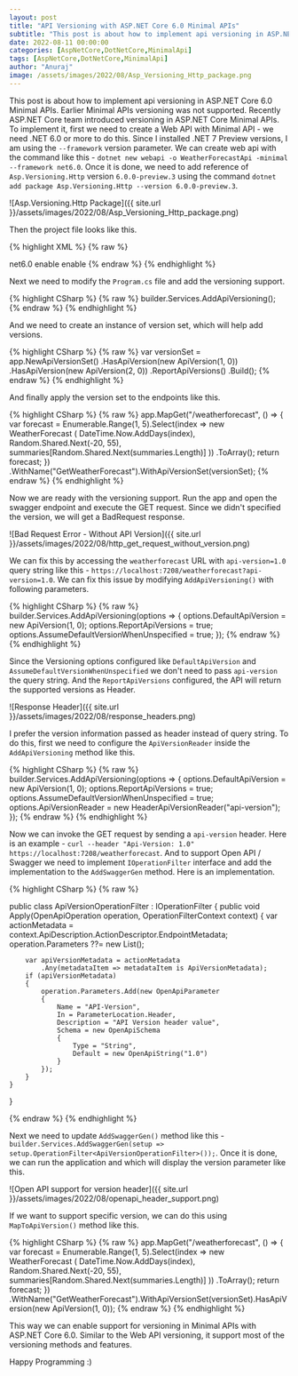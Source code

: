 ```yaml
---
layout: post
title: "API Versioning with ASP.NET Core 6.0 Minimal APIs"
subtitle: "This post is about how to implement api versioning in ASP.NET Core 6.0 Minimal APIs."
date: 2022-08-11 00:00:00
categories: [AspNetCore,DotNetCore,MinimalApi]
tags: [AspNetCore,DotNetCore,MinimalApi]
author: "Anuraj"
image: /assets/images/2022/08/Asp_Versioning_Http_package.png
---
```


This post is about how to implement api versioning in ASP.NET Core 6.0 Minimal APIs. Earlier Minimal APIs versioning was not supported. Recently ASP.NET Core team introduced versioning in ASP.NET Core Minimal APIs. To implement it, first we need to create a Web API with Minimal API - we need .NET 6.0 or more to do this. Since I installed .NET 7 Preview versions, I am using the `--framework` version parameter. We can create web api with the command like this - `dotnet new webapi -o WeatherForecastApi -minimal --framework net6.0`. Once it is done, we need to add reference of `Asp.Versioning.Http` version `6.0.0-preview.3` using the command `dotnet add package Asp.Versioning.Http --version 6.0.0-preview.3`.

![Asp.Versioning.Http Package]({{ site.url }}/assets/images/2022/08/Asp_Versioning_Http_package.png)

Then the project file looks like this.

{% highlight XML %}
{% raw %}
<Project Sdk="Microsoft.NET.Sdk.Web">

  <PropertyGroup>
    <TargetFramework>net6.0</TargetFramework>
    <Nullable>enable</Nullable>
    <ImplicitUsings>enable</ImplicitUsings>
  </PropertyGroup>

  <ItemGroup>
    <PackageReference Include="Swashbuckle.AspNetCore" Version="6.2.3" />
    <PackageReference Include="Asp.Versioning.Http" Version="6.0.0-preview.3" />
  </ItemGroup>

</Project>
{% endraw %}
{% endhighlight %}

Next we need to modify the `Program.cs` file and add the versioning support.

{% highlight CSharp %}
{% raw %}
builder.Services.AddApiVersioning();
{% endraw %}
{% endhighlight %}

And we need to create an instance of version set, which will help add versions.

{% highlight CSharp %}
{% raw %}
var versionSet = app.NewApiVersionSet()
                    .HasApiVersion(new ApiVersion(1, 0))
                    .HasApiVersion(new ApiVersion(2, 0))
                    .ReportApiVersions()
                    .Build();
{% endraw %}
{% endhighlight %}

And finally apply the version set to the endpoints like this.

{% highlight CSharp %}
{% raw %}
app.MapGet("/weatherforecast", () =>
{
    var forecast = Enumerable.Range(1, 5).Select(index =>
        new WeatherForecast
        (
            DateTime.Now.AddDays(index),
            Random.Shared.Next(-20, 55),
            summaries[Random.Shared.Next(summaries.Length)]
        ))
        .ToArray();
    return forecast;
})
.WithName("GetWeatherForecast").WithApiVersionSet(versionSet);
{% endraw %}
{% endhighlight %}

Now we are ready with the versioning support. Run the app and open the swagger endpoint and execute the GET request. Since we didn't specified the version, we will get a BadRequest response.

![Bad Request Error - Without API Version]({{ site.url }}/assets/images/2022/08/http_get_request_without_version.png)

We can fix this by accessing the `weatherforecast` URL with `api-version=1.0` query string like this - `https://localhost:7208/weatherforecast?api-version=1.0`. We can fix this issue by modifying `AddApiVersioning()` with following parameters.

{% highlight CSharp %}
{% raw %}
builder.Services.AddApiVersioning(options =>
{
    options.DefaultApiVersion = new ApiVersion(1, 0);
    options.ReportApiVersions = true;
    options.AssumeDefaultVersionWhenUnspecified = true;
});
{% endraw %}
{% endhighlight %}

Since the Versioning options configured like `DefaultApiVersion` and `AssumeDefaultVersionWhenUnspecified` we don't need to pass `api-version` the query string. And the `ReportApiVersions` configured, the API will return the supported versions as Header.

![Response Header]({{ site.url }}/assets/images/2022/08/response_headers.png)

I prefer the version information passed as header instead of query string. To do this, first we need to configure the `ApiVersionReader` inside the `AddApiVersioning` method like this.

{% highlight CSharp %}
{% raw %}
builder.Services.AddApiVersioning(options =>
{
    options.DefaultApiVersion = new ApiVersion(1, 0);
    options.ReportApiVersions = true;
    options.AssumeDefaultVersionWhenUnspecified = true;
    options.ApiVersionReader = new HeaderApiVersionReader("api-version");
});
{% endraw %}
{% endhighlight %}

Now we can invoke the GET request by sending a `api-version` header. Here is an example - `curl --header "Api-Version: 1.0" https://localhost:7208/weatherforecast`. And to support Open API / Swagger we need to implement `IOperationFilter` interface and add the implementation to the `AddSwaggerGen` method. Here is an implementation.

{% highlight CSharp %}
{% raw %}

public class ApiVersionOperationFilter : IOperationFilter
{
    public void Apply(OpenApiOperation operation, OperationFilterContext context)
    {
        var actionMetadata = context.ApiDescription.ActionDescriptor.EndpointMetadata;
        operation.Parameters ??= new List<OpenApiParameter>();

        var apiVersionMetadata = actionMetadata
            .Any(metadataItem => metadataItem is ApiVersionMetadata);
        if (apiVersionMetadata)
        {
            operation.Parameters.Add(new OpenApiParameter
            {
                Name = "API-Version",
                In = ParameterLocation.Header,
                Description = "API Version header value",
                Schema = new OpenApiSchema
                {
                    Type = "String",
                    Default = new OpenApiString("1.0")
                }
            });
        }
    }
}

{% endraw %}
{% endhighlight %}

Next we need to update `AddSwaggerGen()` method like this - `builder.Services.AddSwaggerGen(setup => setup.OperationFilter<ApiVersionOperationFilter>());`. Once it is done, we can run the application and which will display the version parameter like this.

![Open API support for version header]({{ site.url }}/assets/images/2022/08/openapi_header_support.png)

If we want to support specific version, we can do this using `MapToApiVersion()` method like this.

{% highlight CSharp %}
{% raw %}
app.MapGet("/weatherforecast", () =>
{
    var forecast = Enumerable.Range(1, 5).Select(index =>
        new WeatherForecast
        (
            DateTime.Now.AddDays(index),
            Random.Shared.Next(-20, 55),
            summaries[Random.Shared.Next(summaries.Length)]
        ))
        .ToArray();
    return forecast;
})
.WithName("GetWeatherForecast").WithApiVersionSet(versionSet).HasApiVersion(new ApiVersion(1, 0));
{% endraw %}
{% endhighlight %}

This way we can enable support for versioning in Minimal APIs with ASP.NET Core 6.0. Similar to the Web API versioning, it support most of the versioning methods and features.

Happy Programming :)